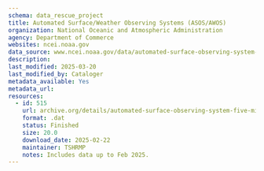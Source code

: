 ```yaml
---
schema: data_rescue_project 
title: Automated Surface/Weather Observing Systems (ASOS/AWOS)
organization: National Oceanic and Atmospheric Administration
agency: Department of Commerce
websites: ncei.noaa.gov
data_source: www.ncei.noaa.gov/data/automated-surface-observing-system-five-minute/
description: 
last_modified: 2025-03-20
last_modified_by: Cataloger
metadata_available: Yes
metadata_url: 
resources:
  - id: 515
    url: archive.org/details/automated-surface-observing-system-five-minute
    format: .dat
    status: Finished
    size: 20.0
    download_date: 2025-02-22
    maintainer: TSHRMP
    notes: Includes data up to Feb 2025.
---
```

